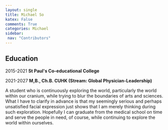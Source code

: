 ```yaml
---
layout: single
title: Michael So
katex: False
comments: True
categories: Michael 
sidebar:
 nav: "Contributors"
---
```

## Education 
  2015-2021 **St Paul's Co-educational College**

  2021-2027 **M,B., Ch.B. CUHK  (Stream: Global Physician-Leadership)**
       
A student who is continuously exploring the world, particularly the world within our cranium, while trying to blur the boundaries of arts and sciences. What I have to clarify in advance is that my seemingly serious and perhaps unsatisfied facial expression just shows that I am merely thinking during such exploration. Hopefully I can graduate from the medical school on time and serve the people in need, of course, while continuing to explore the world within ourselves.
